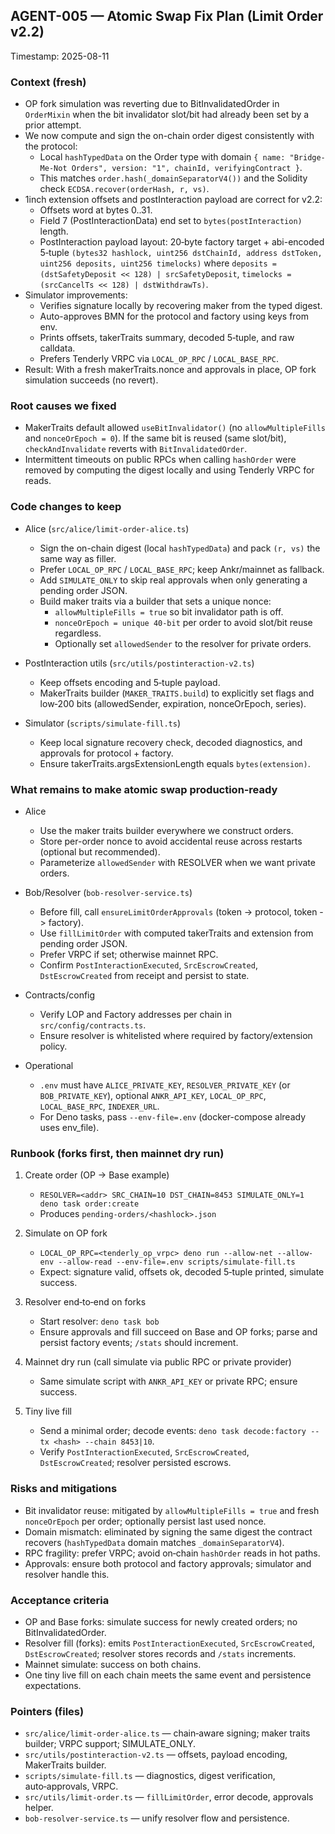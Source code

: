 ## AGENT-005 — Atomic Swap Fix Plan (Limit Order v2.2)

Timestamp: 2025-08-11

### Context (fresh)

- OP fork simulation was reverting due to BitInvalidatedOrder in `OrderMixin` when the bit invalidator slot/bit had already been set by a prior attempt.
- We now compute and sign the on-chain order digest consistently with the protocol:
  - Local `hashTypedData` on the Order type with domain `{ name: "Bridge-Me-Not Orders", version: "1", chainId, verifyingContract }`.
  - This matches `order.hash(_domainSeparatorV4())` and the Solidity check `ECDSA.recover(orderHash, r, vs)`.
- 1inch extension offsets and postInteraction payload are correct for v2.2:
  - Offsets word at bytes 0..31.
  - Field 7 (PostInteractionData) end set to `bytes(postInteraction)` length.
  - PostInteraction payload layout: 20‑byte factory target + abi-encoded 5‑tuple `(bytes32 hashlock, uint256 dstChainId, address dstToken, uint256 deposits, uint256 timelocks)` where `deposits = (dstSafetyDeposit << 128) | srcSafetyDeposit`, `timelocks = (srcCancelTs << 128) | dstWithdrawTs)`.
- Simulator improvements:
  - Verifies signature locally by recovering maker from the typed digest.
  - Auto-approves BMN for the protocol and factory using keys from env.
  - Prints offsets, takerTraits summary, decoded 5‑tuple, and raw calldata.
  - Prefers Tenderly VRPC via `LOCAL_OP_RPC` / `LOCAL_BASE_RPC`.
- Result: With a fresh makerTraits.nonce and approvals in place, OP fork simulation succeeds (no revert).

### Root causes we fixed

- MakerTraits default allowed `useBitInvalidator()` (no `allowMultipleFills` and `nonceOrEpoch = 0`). If the same bit is reused (same slot/bit), `checkAndInvalidate` reverts with `BitInvalidatedOrder`.
- Intermittent timeouts on public RPCs when calling `hashOrder` were removed by computing the digest locally and using Tenderly VRPC for reads.

### Code changes to keep

- Alice (`src/alice/limit-order-alice.ts`)
  - Sign the on-chain digest (local `hashTypedData`) and pack `(r, vs)` the same way as filler.
  - Prefer `LOCAL_OP_RPC` / `LOCAL_BASE_RPC`; keep Ankr/mainnet as fallback.
  - Add `SIMULATE_ONLY` to skip real approvals when only generating a pending order JSON.
  - Build maker traits via a builder that sets a unique nonce:
    - `allowMultipleFills = true` so bit invalidator path is off.
    - `nonceOrEpoch = unique 40‑bit` per order to avoid slot/bit reuse regardless.
    - Optionally set `allowedSender` to the resolver for private orders.

- PostInteraction utils (`src/utils/postinteraction-v2.ts`)
  - Keep offsets encoding and 5‑tuple payload.
  - MakerTraits builder (`MAKER_TRAITS.build`) to explicitly set flags and low‑200 bits (allowedSender, expiration, nonceOrEpoch, series).

- Simulator (`scripts/simulate-fill.ts`)
  - Keep local signature recovery check, decoded diagnostics, and approvals for protocol + factory.
  - Ensure takerTraits.argsExtensionLength equals `bytes(extension)`.

### What remains to make atomic swap production‑ready

- Alice
  - Use the maker traits builder everywhere we construct orders.
  - Store per-order nonce to avoid accidental reuse across restarts (optional but recommended).
  - Parameterize `allowedSender` with RESOLVER when we want private orders.

- Bob/Resolver (`bob-resolver-service.ts`)
  - Before fill, call `ensureLimitOrderApprovals` (token -> protocol, token -> factory).
  - Use `fillLimitOrder` with computed takerTraits and extension from pending order JSON.
  - Prefer VRPC if set; otherwise mainnet RPC.
  - Confirm `PostInteractionExecuted`, `SrcEscrowCreated`, `DstEscrowCreated` from receipt and persist to state.

- Contracts/config
  - Verify LOP and Factory addresses per chain in `src/config/contracts.ts`.
  - Ensure resolver is whitelisted where required by factory/extension policy.

- Operational
  - `.env` must have `ALICE_PRIVATE_KEY`, `RESOLVER_PRIVATE_KEY` (or `BOB_PRIVATE_KEY`), optional `ANKR_API_KEY`, `LOCAL_OP_RPC`, `LOCAL_BASE_RPC`, `INDEXER_URL`.
  - For Deno tasks, pass `--env-file=.env` (docker-compose already uses env_file).

### Runbook (forks first, then mainnet dry run)

1) Create order (OP → Base example)
   - `RESOLVER=<addr> SRC_CHAIN=10 DST_CHAIN=8453 SIMULATE_ONLY=1 deno task order:create`
   - Produces `pending-orders/<hashlock>.json`

2) Simulate on OP fork
   - `LOCAL_OP_RPC=<tenderly_op_vrpc> deno run --allow-net --allow-env --allow-read --env-file=.env scripts/simulate-fill.ts`
   - Expect: signature valid, offsets ok, decoded 5‑tuple printed, simulate success.

3) Resolver end‑to‑end on forks
   - Start resolver: `deno task bob`
   - Ensure approvals and fill succeed on Base and OP forks; parse and persist factory events; `/stats` should increment.

4) Mainnet dry run (call simulate via public RPC or private provider)
   - Same simulate script with `ANKR_API_KEY` or private RPC; ensure success.

5) Tiny live fill
   - Send a minimal order; decode events: `deno task decode:factory --tx <hash> --chain 8453|10`.
   - Verify `PostInteractionExecuted`, `SrcEscrowCreated`, `DstEscrowCreated`; resolver persisted escrows.

### Risks and mitigations

- Bit invalidator reuse: mitigated by `allowMultipleFills = true` and fresh `nonceOrEpoch` per order; optionally persist last used nonce.
- Domain mismatch: eliminated by signing the same digest the contract recovers (`hashTypedData` domain matches `_domainSeparatorV4`).
- RPC fragility: prefer VRPC; avoid on‑chain `hashOrder` reads in hot paths.
- Approvals: ensure both protocol and factory approvals; simulator and resolver handle this.

### Acceptance criteria

- OP and Base forks: simulate success for newly created orders; no BitInvalidatedOrder.
- Resolver fill (forks): emits `PostInteractionExecuted`, `SrcEscrowCreated`, `DstEscrowCreated`; resolver stores records and `/stats` increments.
- Mainnet simulate: success on both chains.
- One tiny live fill on each chain meets the same event and persistence expectations.

### Pointers (files)

- `src/alice/limit-order-alice.ts` — chain‑aware signing; maker traits builder; VRPC support; SIMULATE_ONLY.
- `src/utils/postinteraction-v2.ts` — offsets, payload encoding, MakerTraits builder.
- `scripts/simulate-fill.ts` — diagnostics, digest verification, auto‑approvals, VRPC.
- `src/utils/limit-order.ts` — `fillLimitOrder`, error decode, approvals helper.
- `bob-resolver-service.ts` — unify resolver flow and persistence.


